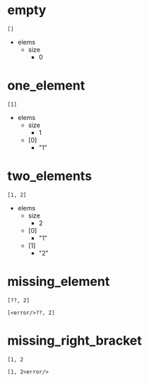 # empty

```dexscript
[]
```

* elems
    * size
        * 0

# one_element

```dexscript
[1]
```

* elems
    * size
        * 1
    * [0]
        * "1"

# two_elements

```dexscript
[1, 2]
```

* elems
    * size
        * 2
    * [0]
        * "1"
    * [1]
        * "2"

# missing_element

```dexscript
[??, 2]
```

```dexscript
[<error/>??, 2]
```

# missing_right_bracket

```dexscript
[1, 2
```

```dexscript
[1, 2<error/>
```


